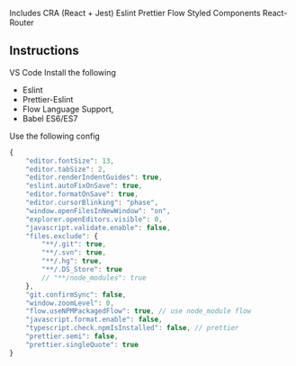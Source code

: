 Includes CRA (React + Jest)
Eslint
Prettier
Flow
Styled Components
React-Router


## Instructions
VS Code 
Install the following
- Eslint 
- Prettier-Eslint
- Flow Language Support,
- Babel ES6/ES7

Use the following config 

```js
{
    "editor.fontSize": 13,
    "editor.tabSize": 2,
    "editor.renderIndentGuides": true,
    "eslint.autoFixOnSave": true,
    "editor.formatOnSave": true,
    "editor.cursorBlinking": "phase",
    "window.openFilesInNewWindow": "on",
    "explorer.openEditors.visible": 0,
    "javascript.validate.enable": false,
    "files.exclude": {
        "**/.git": true,
        "**/.svn": true,
        "**/.hg": true,
        "**/.DS_Store": true
        // "**/node_modules": true
    },
    "git.confirmSync": false,
    "window.zoomLevel": 0,
    "flow.useNPMPackagedFlow": true, // use node_module flow
    "javascript.format.enable": false,
    "typescript.check.npmIsInstalled": false, // prettier
    "prettier.semi": false,
    "prettier.singleQuote": true
}

```
